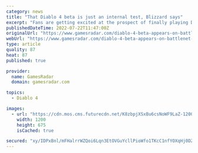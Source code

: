 ```yaml
---
category: news
title: "That Diablo 4 beta is just an internal test, Blizzard says"
excerpt: "Fans are getting excited at the prospect of finally playing Diablo 4 now that the beta has appeared on the Battle.net launcher. Last month's Xbox and Bethesda showcase revealed Diablo 4 is set to ..."
publishedDateTime: 2022-07-22T11:47:00Z
originalUrl: "https://www.gamesradar.com/diablo-4-beta-appears-on-battlenet-launcher-exciting-fans/"
webUrl: "https://www.gamesradar.com/diablo-4-beta-appears-on-battlenet-launcher-exciting-fans/"
type: article
quality: 87
heat: 87
published: true

provider:
  name: GamesRadar
  domain: gamesradar.com

topics:
  - Diablo 4

images:
  - url: "https://cdn.mos.cms.futurecdn.net/K8zbpjXSxBu6csNoWF9LaZ-1200-80.jpg"
    width: 1200
    height: 675
    isCached: true

secured: "xy/IDPxBnl/mFHalrrWZQoi6Lqn3EtOVGuYcllPioWfo1TKcC1nfYOXqHj0DZ9joReVojBAK9IE8Z5cvhYTJ9h7B9wVc8hyKklSDQFaMxelC095BiQTxCxlYJWKZuB2C+Xp8y7z6ApkxPfqCio+jIxpo1lc5D253+2IDhuDKZarHfp7Sds9Ulzul4EvpmBe4scGHh37nUgEUG5T6dyZf3mhT2RZW4gyPvNJcv3ePf3GJSAMi43i6JTd9xYu5MuDlJsCcoS2vGg7C0IIjGJxasyNYQBg2O796jEjS3X9RO12e+o+YV2Eehr14RAKxqYDnJZfqXYCtTrDnTswLs6rVqcsj0x7hs39UhHMiy7qE3UU=;zLCaVYuXX2/ADwntdyzOJA=="
---
```


